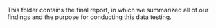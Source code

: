 This folder contains the final report, in which we summarized all of our findings and the purpose for conducting this data testing. 
